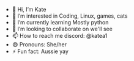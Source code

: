 - 👋 Hi, I’m Kate
- 👀 I’m interested in Coding, Linux, games, cats
- 🌱 I’m currently learning Mostly python
- 💞️ I’m looking to collaborate on we'll see
- 📫 How to reach me discord: @katea1
- 😄 Pronouns: She/her
- ⚡ Fun fact: Aussie yay
